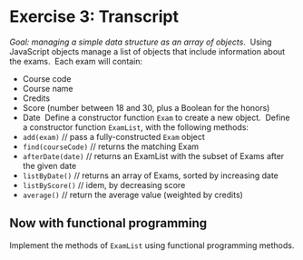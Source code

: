 # Exercise 3: Transcript
_Goal: managing a simple data structure as an array of objects_.
​
Using JavaScript objects manage a list of objects that include information about the exams.
​
Each exam will contain:
​
- Course code
- Course name
- Credits
- Score (number between 18 and 30, plus a Boolean for the honors)
- Date
​
Define a constructor function `Exam` to create a new object.
​
Define a constructor function `ExamList`, with the following methods: 
​
- `add(exam)` // pass a fully-constructed `Exam` object
- `find(courseCode)` // returns the matching Exam
- `afterDate(date)` // returns an ExamList with the subset of Exams after the given date
- `listByDate()` // returns an array of Exams, sorted by increasing date
- `listByScore()` // idem, by decreasing score
- `average()` // return the average value (weighted by credits)
​
## Now with functional programming
Implement the methods of `ExamList` using functional programming methods.